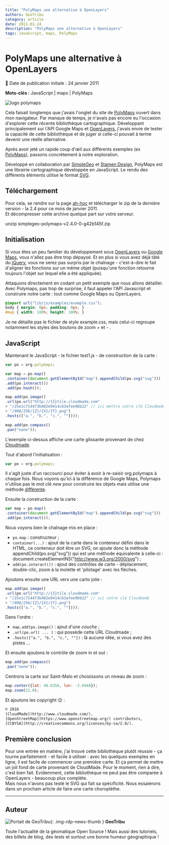```yaml
---
title: "PolyMaps une alternative à OpenLayers"
authors: GeoTribu
category: article
date: 2011-01-24
description: "PolyMaps une alternative à OpenLayers"
tags: JavaScript, maps, PolyMaps
---
```


# PolyMaps une alternative à OpenLayers

:calendar: Date de publication initiale : 24 janvier 2011

**Mots-clés :** JavaScript | maps | PolyMaps

![logo polymaps](https://cdn.geotribu.fr/img/logos-icones/logiciels_librairies/polymaps.png)

Cela faisait longtemps que j'avais l'onglet du site de [PolyMaps](http://polymaps.org/) ouvert dans mon navigateur. Par manque de temps, je n'avais pas encore eu l'occasion d'explorer cette récente bibliothèque cartographique. Développant principalement sur l'API Google Maps et [OpenLayers](https://openlayers.org/), j'avais envie de tester la capacité de cette bibliothèque et de juger si celle-ci pouvait à terme devenir une réelle alternative.  

Après avoir jeté un rapide coup d'œil aux différents exemples (ex [PolyMaps](http://polymaps.org/ex/)), passons concrètement à notre exploration.

Développé en collaboration par [SimpleGeo](http://simplegeo.com/) et [Stamen Design](http://stamen.com/), PolyMaps est une librairie cartographique développée en JavaScript. Le rendu des différents éléments utilise le format [SVG](https://fr.wikipedia.org/wiki/Scalable_Vector_Graphics).

## Téléchargement

Pour cela, se rendre sur la page [ah-hoc](http://polymaps.org/download.html) et télécharger le zip de la dernière version - la 2.4 pour ce mois de janvier 2011.  
Et décompresser cette archive quelque part sur votre serveur.

unzip simplegeo-polymaps-v2.4.0-0-g42b145f.zip

## Initialisation

Si vous êtes un peu familier du développement sous [OpenLayers](http://www.openlayers.org/) ou [Google Maps](http://code.google.com/intl/fr-FR/apis/maps/index.html), vous n'allez pas être trop dépaysé. Et en plus si vous avez déjà tâté du [jQuery](http://jquery.com/), vous ne serez pas surpris par le chaînage - c'est-à-dire le fait d'aligner les fonctions sur un même objet (puisqu'une fonction retourne toujours l'objet sur lequel elle a été appliquée).  

Attaquons directement en codant un petit exemple que nous allons détailler. Avec Polymaps, pas trop de surprise, il faut appeler l'API Javascript et construire notre carte : tout comme Google Maps ou OpenLayers.

```css
@import url("lib/js/examples/example.css");
body { margin: 0px; padding: 0px; }
#map { width: 100%; height: 100%; }  
```

Je ne détaille pas le fichier de style example.css, mais celui-ci regroupe notamment les styles des boutons de zoom + et - .  

## JavaScript

Maintenant le JavaScript - le fichier test1.js - de construction de la carte :

```js
var po = org.polymaps;

var map = po.map()  
.container(document.getElementById("map").appendChild(po.svg("svg")))  
.add(po.interact())  
.add(po.hash());

map.add(po.image()  
.url(po.url("http://{S}tile.cloudmade.com"  
+ "/25e1c714473b482e9414c63afee96b22" // ici mettre votre clé Cloudmade  
+ "/998/256/{Z}/{X}/{Y}.png")  
.hosts(["a.", "b.", "c.", ""])));

map.add(po.compass()  
.pan("none"));  
```

L'exemple ci-dessus affiche une carte glissante provenant de chez [Cloudmade](http://cloudmade.com/).  

Tout d'abord l'initialisation :

```js
var po = org.polymaps;  
```

Il s'agit juste d'un raccourci pour éviter à avoir à re-saisir org.polymaps à chaque fois. Nous voyons qu'ici à la différence de Google Maps, Polymaps n'utilise pas le mot clé *new* pour construire les objets mais utilise une méthode [différente](https://fr.wikipedia.org/wiki/Fabrique_(patron_de_conception)).  

Ensuite la construction de la carte :

```js
var map = po.map()  
.container(document.getElementById("map").appendChild(po.svg("svg")))  
.add(po.interact());  
```

Nous voyons bien le chaînage mis en place :

* `po.map` : constructeur ;
* `container(...)` : ajout de la carte dans le conteneur défini dans le HTML, ce conteneur doit être un SVG, on ajoute donc la méthode appendChild(po.svg("svg")) qui est une méthode équivalente à celle-ci : document.createElementNS("<http://www.w3.org/2000/svg>") ;
* `add(po.interact())` : ajout des contrôles de carte - déplacement, double-clic, zoom à la molette et 'pilotage' avec les flèches.

Ajoutons ensuite une URL vers une carto jolie :

```js
map.add(po.image()  
.url(po.url("http://{S}tile.cloudmade.com"  
+ "/25e1c714473b482e9414c63afee96b22" // ici votre clé Cloudmade  
+ "/998/256/{Z}/{X}/{Y}.png")  
.hosts(["a.", "b.", "c.", ""])));  
```

Dans l'ordre :

* `map.add(po.image()` : ajout d'une *couche* ;
* `.url(po.url( ... )` : qui possède cette URL Cloudmade ;
* `.hosts(["a.", "b.", "c.", ""])` : là aucune idée, si vous avez des pistes ...

Et ensuite ajoutons le contrôle de zoom in et out :

```js
map.add(po.compass()  
.pan("none"));  
```

Centrons la carte sur Saint-Malo et choisissons un niveau de zoom :

```js
map.center({lat: 48.6356, lon: -2.0448});  
map.zoom(12.0);  
```

Et ajoutons les copyright :wink: :

```txt
© 2010  
[CloudMade](http://www.cloudmade.com/),  
[OpenStreetMap](https://www.openstreetmap.org/) contributors,  
[CCBYSA](http://creativecommons.org/licenses/by-sa/2.0/).  
```

## Première conclusion

Pour une entrée en matière, j'ai trouvé cette bibliothèque plutôt réussie - ça tourne parfaitement - et facile à utiliser : avec les quelques exemples en ligne, il est facile de commencer une première carte. Et ça permet de mettre un joli fond de carte provenant de CloudMade. Pour le moment, rien à dire, c'est bien fait. Evidemment, cette bibliothèque ne peut pas être comparée à OpenLayers - beaucoup plus complète.  
Mais nous n'avons pas testé le SVG qui fait sa spécificité. Nous essaierons dans un prochain article de faire une carte choroplèthe.

----

## Auteur

![Portait de GeoTribu](https://cdn.geotribu.fr/images/internal/charte/geotribu\_logo\_64x64.png){: .img-rdp-news-thumb }
**GeoTribu**

Toute l'actualité de la géomatique Open Source ! Mais aussi des tutoriels, des billets de blog, des tests et surtout une bonne humeur géographique !
